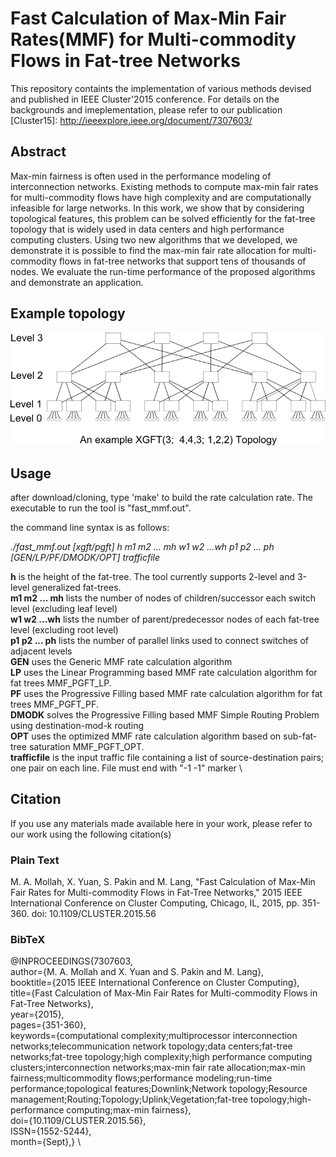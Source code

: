 # Fast Calculation of Max-Min Fair Rates(MMF) for Multi-commodity Flows in Fat-tree Networks

This repository containts the implementation of various methods devised and published in IEEE Cluster'2015 conference. For details on the backgrounds and imeplementation, please refer to our publication [Cluster15]: http://ieeexplore.ieee.org/document/7307603/


## Abstract

Max-min fairness is often used in the performance modeling of interconnection networks. Existing methods to compute max-min fair rates for multi-commodity flows have high complexity and are computationally infeasible for large networks. In this work, we show that by considering topological features, this problem can be solved efficiently for the fat-tree topology that is widely used in data centers and high performance computing clusters. Using two new algorithms that we developed, we demonstrate it is possible to find the max-min fair rate allocation for multi-commodity flows in fat-tree networks that support tens of thousands of nodes. We evaluate the run-time performance of the proposed algorithms and demonstrate an application.

## Example topology
<img src="https://github.com/amollah/fast-mmf-fattree/blob/master/443122_xgft.png">


## Usage

after download/cloning, type 'make' to build the rate calculation rate. The executable to run the tool is "fast_mmf.out".

the command line syntax is as follows:

 _./fast_mmf.out [xgft/pgft] h m1 m2 ... mh w1 w2 ...wh p1 p2 ... ph [GEN/LP/PF/DMODK/OPT] trafficfile_
 
 **h** is the height of the fat-tree. The tool currently supports 2-level and 3-level generalized fat-trees. \
 **m1 m2 ... mh** lists the number of  nodes of  children/successor each switch level (excluding leaf level) \
 **w1 w2 ...wh** lists the number of parent/predecessor  nodes of each fat-tree level (excluding root level) \
**p1 p2 ... ph** lists the number of parallel links used to connect switches of adjacent levels \
**GEN** uses the Generic MMF rate calculation algorithm  \
**LP** uses the Linear Programming based MMF rate calculation algorithm for fat trees MMF\_PGFT\_LP. \
**PF**  uses the Progressive Filling based MMF rate calculation algorithm for fat trees MMF\_PGFT\_PF. \
**DMODK**  solves the Progressive Filling based MMF Simple Routing Problem using destination-mod-k routing \
**OPT**  uses the optimized MMF rate calculation algorithm based on sub-fat-tree saturation MMF\_PGFT\_OPT. \
**trafficfile** is the input traffic file containing a list of source-destination pairs; one pair on each line. File must end with "-1 -1" marker \

## Citation
If you use any materials made available here in your work, please refer to our work using the following citation(s)

### Plain Text 
M. A. Mollah, X. Yuan, S. Pakin and M. Lang, "Fast Calculation of Max-Min Fair Rates for Multi-commodity Flows in Fat-Tree Networks," 2015 IEEE International Conference on Cluster Computing, Chicago, IL, 2015, pp. 351-360.
doi: 10.1109/CLUSTER.2015.56

### BibTeX
@INPROCEEDINGS{7307603, \
author={M. A. Mollah and X. Yuan and S. Pakin and M. Lang}, \
booktitle={2015 IEEE International Conference on Cluster Computing}, \
title={Fast Calculation of Max-Min Fair Rates for Multi-commodity Flows in Fat-Tree Networks}, \
year={2015}, \
pages={351-360}, \
keywords={computational complexity;multiprocessor interconnection networks;telecommunication network topology;data centers;fat-tree networks;fat-tree topology;high complexity;high performance computing clusters;interconnection networks;max-min fair rate allocation;max-min fairness;multicommodity flows;performance modeling;run-time performance;topological features;Downlink;Network topology;Resource management;Routing;Topology;Uplink;Vegetation;fat-tree topology;high-performance computing;max-min fairness}, \
doi={10.1109/CLUSTER.2015.56}, \
ISSN={1552-5244}, \
month={Sept},} \
